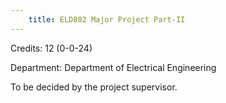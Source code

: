 ```yaml
---
    title: ELD802 Major Project Part-II
---
```

Credits: 12 (0-0-24)

Department: Department of Electrical Engineering

To be decided by the project supervisor.